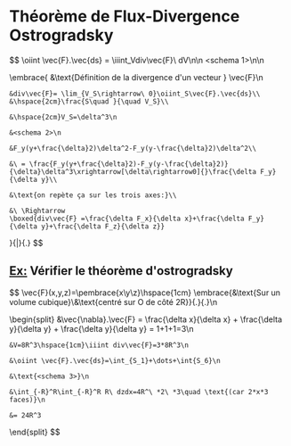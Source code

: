 # Théorème de Flux-Divergence Ostrogradsky
$$
% \global\newcommand{\n}{\\ \ \\}
% \global\newcommand{\embrace}[3]{
%     \left#2
%         \begin{split}
%             #1
%         \end{split}
%     \right#3
% }
% \global\newcommand{\aembrace}[1]{
%     \embrace{#1}{\{}{\}}
% }
% \global\newcommand{\pembrace}[1]{
%     \embrace{#1}{(}{)}
% }
% \global\newcommand{\cembrace}[1]{
%     \embrace{#1}{[}{]}
% }
% \global\newcommand{\vec}[1]{\overrightarrow{#1}}
$$

$$
\oiint \vec{F}.\vec{ds} = \iiint_Vdiv\vec{F}\ dV\n\n
<schema 1>\n\n

\embrace{
    &\text{Définition de la divergence d'un vecteur } \vec{F}\n
    
    &div\vec{F}= \lim_{V_S\rightarrow\ 0}\oiint_S\vec{F}.\vec{ds}\\
    &\hspace{2cm}\frac{S\quad }{\quad V_S}\\
    
    &\hspace{2cm}V_S=\delta^3\n

    &<schema 2>\n
    
    &F_y(y+\frac{\delta}2)\delta^2-F_y(y-\frac{\delta}2)\delta^2\\
    
    &\ = \frac{F_y(y+\frac{\delta}2)-F_y(y-\frac{\delta}2)}{\delta}\delta^3\xrightarrow[\delta\rightarrow0]{}\frac{\delta F_y}{\delta y}\\
    
    &\text{on repète ça sur les trois axes:}\\
    
    &\ \Rightarrow 
    \boxed{div\vec{F} =\frac{\delta F_x}{\delta x}+\frac{\delta F_y}{\delta y}+\frac{\delta F_z}{\delta z}}
}{|}{.}
$$

## <u>Ex:</u> Vérifier le théorème d'ostrogradsky
$$
\vec{F}(x,y,z)=\pembrace{x\\y\\z}\hspace{1cm} \embrace{&\text{Sur un volume cubique}\\&\text{centré sur O de côté 2R}}{.}{.}\n

\begin{split}
    &\vec{\nabla}.\vec{F} = \frac{\delta x}{\delta x} + \frac{\delta y}{\delta y} + \frac{\delta y}{\delta y} = 1+1+1=3\n
    
    &V=8R^3\hspace{1cm}\iiint div\vec{F}=3*8R^3\n
    
    &\oiint \vec{F}.\vec{ds}=\int_{S_1}+\dots+\int{S_6}\n  
    
    &\text{<schema 3>}\n
    
    &\int_{-R}^R\int_{-R}^R R\ dzdx=4R^\ *2\ *3\quad \text{(car 2*x*3 faces)}\n
    
    &= 24R^3
\end{split}
$$